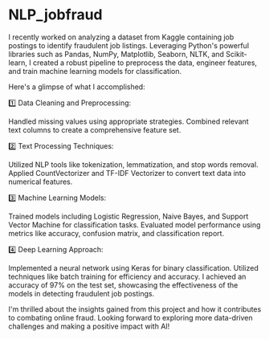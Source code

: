 # NLP_jobfraud
I recently worked on analyzing a dataset from Kaggle containing job postings to identify fraudulent job listings. Leveraging Python's powerful libraries such as Pandas, NumPy, Matplotlib, Seaborn, NLTK, and Scikit-learn, I created a robust pipeline to preprocess the data, engineer features, and train machine learning models for classification.

Here's a glimpse of what I accomplished:

1️⃣ Data Cleaning and Preprocessing:

Handled missing values using appropriate strategies.
Combined relevant text columns to create a comprehensive feature set.

2️⃣ Text Processing Techniques:

Utilized NLP tools like tokenization, lemmatization, and stop words removal.
Applied CountVectorizer and TF-IDF Vectorizer to convert text data into numerical features.

3️⃣ Machine Learning Models:

Trained models including Logistic Regression, Naive Bayes, and Support Vector Machine for classification tasks.
Evaluated model performance using metrics like accuracy, confusion matrix, and classification report.

4️⃣ Deep Learning Approach:

Implemented a neural network using Keras for binary classification.
Utilized techniques like batch training for efficiency and accuracy.
I achieved an accuracy of 97% on the test set, showcasing the effectiveness of the models in detecting fraudulent job postings.

I'm thrilled about the insights gained from this project and how it contributes to combating online fraud. Looking forward to exploring more data-driven challenges and making a positive impact with AI!
